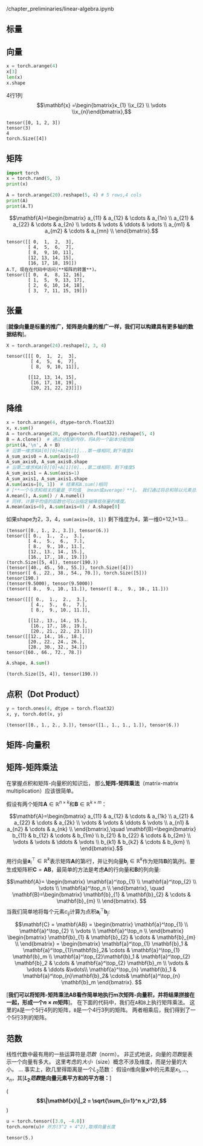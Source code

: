 /chapter_preliminaries/linear-algebra.ipynb
## 标量
## 向量
```python
x = torch.arange(4)
x[3]
len(x)
x.shape
```
4行1列
$$\mathbf{x} =\begin{bmatrix}x_{1}  \\x_{2}  \\ \vdots  \\x_{n}\end{bmatrix},$$
```
tensor([0, 1, 2, 3])
tensor(3)
4
torch.Size([4])
```
## 矩阵
```python
import torch
x = torch.rand(5, 3)
print(x)

A = torch.arange(20).reshape(5, 4) # 5 rows,4 cols
print(A)
print(A.T)
```
$$\mathbf{A}=\begin{bmatrix} a_{11} & a_{12} & \cdots & a_{1n} \\ a_{21} & a_{22} & \cdots & a_{2n} \\ \vdots & \vdots & \ddots & \vdots \\ a_{m1} & a_{m2} & \cdots & a_{mn} \\ \end{bmatrix}.$$
```
tensor([[ 0,  1,  2,  3],
        [ 4,  5,  6,  7],
        [ 8,  9, 10, 11],
        [12, 13, 14, 15],
        [16, 17, 18, 19]])
A.T, 现在在代码中访问(**矩阵的转置**)。
tensor([[ 0,  4,  8, 12, 16],
        [ 1,  5,  9, 13, 17],
        [ 2,  6, 10, 14, 18],
        [ 3,  7, 11, 15, 19]])
```

## 张量
\[**就像向量是标量的推广，矩阵是向量的推广一样，我们可以构建具有更多轴的数据结构**\]。
```python
X = torch.arange(24).reshape(2, 3, 4)
```

```
tensor([[[ 0,  1,  2,  3],
         [ 4,  5,  6,  7],
         [ 8,  9, 10, 11]],

        [[12, 13, 14, 15],
         [16, 17, 18, 19],
         [20, 21, 22, 23]]])
```

## 降维
```python
x = torch.arange(4, dtype=torch.float32)
x, x.sum()
A = torch.arange(20, dtype=torch.float32).reshape(5, 4)
B = A.clone()  # 通过分配新内存，将A的一个副本分配给B
print(A,'\n', A + B)
# 沿第一维求和A[0][0]+A[0][1]...第一维相同,剩下维度4
A_sum_axis0 = A.sum(axis=0)
A_sum_axis0, A_sum_axis0.shape
# 沿第二维求和A[0][0]+A[1][0]...第二维相同，剩下维度5
A_sum_axis1 = A.sum(axis=1)
A_sum_axis1, A_sum_axis1.shape
A.sum(axis=[0, 1])  # 结果和A.sum()相同
# [**一个与求和相关的量是_平均值_（mean或average）**]。 我们通过将总和除以元素总数来计算平均值。 在代码中，我们可以调用函数来计算任意形状张量的平均值。
A.mean(), A.sum() / A.numel()
# 同样，计算平均值的函数也可以沿指定轴降低张量的维度。
A.mean(axis=0), A.sum(axis=0) / A.shape[0]
```
如果shape为2，3，4，`sum(axis=[0, 1])` 剩下维度为4，第一维0+12,1+13...
```
(tensor([0., 1., 2., 3.]), tensor(6.))
tensor([[ 0.,  1.,  2.,  3.],
        [ 4.,  5.,  6.,  7.],
        [ 8.,  9., 10., 11.],
        [12., 13., 14., 15.],
        [16., 17., 18., 19.]]) 
(torch.Size([5, 4]), tensor(190.))
(tensor([40., 45., 50., 55.]), torch.Size([4]))
(tensor([ 6., 22., 38., 54., 70.]), torch.Size([5]))
tensor(190.)
(tensor(9.5000), tensor(9.5000))
(tensor([ 8.,  9., 10., 11.]), tensor([ 8.,  9., 10., 11.]))

tensor([[[ 0.,  1.,  2.,  3.],
         [ 4.,  5.,  6.,  7.],
         [ 8.,  9., 10., 11.]],

        [[12., 13., 14., 15.],
         [16., 17., 18., 19.],
         [20., 21., 22., 23.]]]) 
tensor([[12., 14., 16., 18.],
        [20., 22., 24., 26.],
        [28., 30., 32., 34.]])
tensor([60., 66., 72., 78.])
```

```python
A.shape, A.sum()
```

```
(torch.Size([5, 4]), tensor(190.))
```

## 点积（Dot Product）
```python
y = torch.ones(4, dtype = torch.float32)
x, y, torch.dot(x, y)
```

```
(tensor([0., 1., 2., 3.]), tensor([1., 1., 1., 1.]), tensor(6.))
```
## 矩阵-向量积
## 矩阵-矩阵乘法

在掌握点积和矩阵-向量积的知识后，
那么**矩阵-矩阵乘法**（matrix-matrix multiplication）应该很简单。

假设有两个矩阵$\mathbf{A} \in \mathbb{R}^{n \times k}$和$\mathbf{B} \in \mathbb{R}^{k \times m}$：

$$\mathbf{A}=\begin{bmatrix}
 a_{11} & a_{12} & \cdots & a_{1k} \\
 a_{21} & a_{22} & \cdots & a_{2k} \\
\vdots & \vdots & \ddots & \vdots \\
 a_{n1} & a_{n2} & \cdots & a_{nk} \\
\end{bmatrix},\quad
\mathbf{B}=\begin{bmatrix}
 b_{11} & b_{12} & \cdots & b_{1m} \\
 b_{21} & b_{22} & \cdots & b_{2m} \\
\vdots & \vdots & \ddots & \vdots \\
 b_{k1} & b_{k2} & \cdots & b_{km} \\
\end{bmatrix}.$$

用行向量$\mathbf{a}^\top_{i} \in \mathbb{R}^k$表示矩阵$\mathbf{A}$的第$i$行，并让列向量$\mathbf{b}_{j} \in \mathbb{R}^k$作为矩阵$\mathbf{B}$的第$j$列。要生成矩阵积$\mathbf{C} = \mathbf{A}\mathbf{B}$，最简单的方法是考虑$\mathbf{A}$的行向量和$\mathbf{B}$的列向量:

$$\mathbf{A}=
\begin{bmatrix}
\mathbf{a}^\top_{1} \\
\mathbf{a}^\top_{2} \\
\vdots \\
\mathbf{a}^\top_n \\
\end{bmatrix},
\quad \mathbf{B}=\begin{bmatrix}
 \mathbf{b}_{1} & \mathbf{b}_{2} & \cdots & \mathbf{b}_{m} \\
\end{bmatrix}.
$$
当我们简单地将每个元素$c_{ij}$计算为点积$\mathbf{a}^\top_i \mathbf{b}_j$:

$$\mathbf{C} = \mathbf{AB} = \begin{bmatrix}
\mathbf{a}^\top_{1} \\
\mathbf{a}^\top_{2} \\
\vdots \\
\mathbf{a}^\top_n \\
\end{bmatrix}
\begin{bmatrix}
 \mathbf{b}_{1} & \mathbf{b}_{2} & \cdots & \mathbf{b}_{m} \\
\end{bmatrix}
= \begin{bmatrix}
\mathbf{a}^\top_{1} \mathbf{b}_1 & \mathbf{a}^\top_{1}\mathbf{b}_2& \cdots & \mathbf{a}^\top_{1} \mathbf{b}_m \\
 \mathbf{a}^\top_{2}\mathbf{b}_1 & \mathbf{a}^\top_{2} \mathbf{b}_2 & \cdots & \mathbf{a}^\top_{2} \mathbf{b}_m \\
 \vdots & \vdots & \ddots &\vdots\\
\mathbf{a}^\top_{n} \mathbf{b}_1 & \mathbf{a}^\top_{n}\mathbf{b}_2& \cdots& \mathbf{a}^\top_{n} \mathbf{b}_m
\end{bmatrix}.
$$

\[**我们可以将矩阵-矩阵乘法$\mathbf{AB}$看作简单地执行$m$次矩阵-向量积，并将结果拼接在一起，形成一个$n \times m$矩阵**\]。
在下面的代码中，我们在`A`和`B`上执行矩阵乘法。
这里的`A`是一个5行4列的矩阵，`B`是一个4行3列的矩阵。
两者相乘后，我们得到了一个5行3列的矩阵。

## 范数
线性代数中最有用的一些运算符是*范数*（norm）。
非正式地说，向量的*范数*是表示一个向量有多大。
这里考虑的*大小*（size）概念不涉及维度，而是分量的大小。
...
事实上，欧几里得距离是一个$L_2$范数：
假设$n$维向量$\mathbf{x}$中的元素是$x_1,\ldots,x_n$，其\[**$L_2$*范数*是向量元素平方和的平方根：**]

(**$$\|\mathbf{x}\|_2 = \sqrt{\sum_{i=1}^n x_i^2},$$**)
```python
u = torch.tensor([3.0, -4.0]) 
torch.norm(u)# 开方(3^2 + 4^2),取得向量长度
```

```
tensor(5.)
```